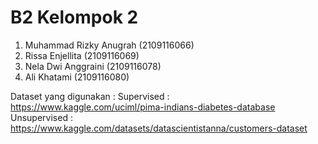# B2 Kelompok 2
1. Muhammad Rizky Anugrah (2109116066)
2. Rissa Enjellita (2109116069)
3. Nela Dwi Anggraini (2109116078)
4. Ali Khatami (2109116080)

Dataset yang digunakan :
Supervised : https://www.kaggle.com/uciml/pima-indians-diabetes-database
Unsupervised : https://www.kaggle.com/datasets/datascientistanna/customers-dataset
